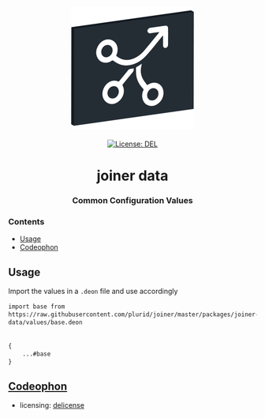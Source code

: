 <p align="center">
    <img src="https://raw.githubusercontent.com/plurid/joiner/master/about/identity/joiner-logo.png" height="250px">
    <br />
    <br />
    <a target="_blank" href="https://github.com/plurid/joiner/blob/master/LICENSE">
        <img src="https://img.shields.io/badge/license-DEL-blue.svg?colorB=1380C3&style=for-the-badge" alt="License: DEL">
    </a>
</p>



<h1 align="center">
    joiner data
</h1>


<h3 align="center">
    Common Configuration Values
</h3>



### Contents

+ [Usage](#usage)
+ [Codeophon](#codeophon)



## Usage

Import the values in a `.deon` file and use accordingly

``` deon
import base from https://raw.githubusercontent.com/plurid/joiner/master/packages/joiner-data/values/base.deon


{
    ...#base
}
```



## [Codeophon](https://github.com/ly3xqhl8g9/codeophon)

+ licensing: [delicense](https://github.com/ly3xqhl8g9/delicense)
